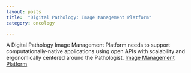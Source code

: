 ```yaml
---
layout: posts
title:  "Digital Pathology: Image Management Platform"
category: oncology

---
```

A Digital Pathology Image Management Platform needs to support computationally-native applications using open APIs with scalability and ergonomically centered around the Pathologist. 
[Image Management Platform](https://www.digitalpathologytoday.com/episodes/s2e26)